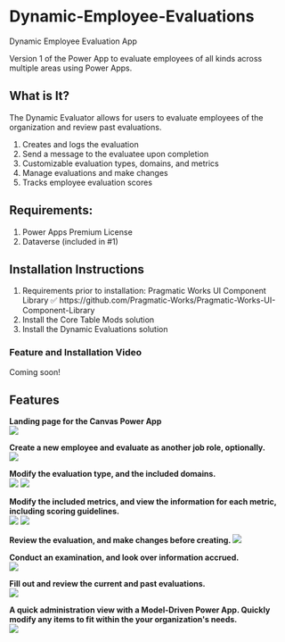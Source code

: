 # Dynamic-Employee-Evaluations
 Dynamic Employee Evaluation App 

Version 1 of the Power App to evaluate employees of all kinds across multiple areas using Power Apps.

<h2>What is It?</h2>
The Dynamic Evaluator allows for users to evaluate employees of the organization and review past evaluations.
<OL>
<LI>Creates and logs the evaluation 
<LI>Send a message to the evaluatee upon completion
<LI>Customizable evaluation types, domains, and metrics
<LI>Manage evaluations and make changes
<LI>Tracks employee evaluation scores
  </OL>
<h2>Requirements:</h2>
<OL>
  <LI>Power Apps Premium License
<LI>Dataverse (included in #1)
  </OL> 

<h2>Installation Instructions</h2>
<OL>
<LI>Requirements prior to installation: Pragmatic Works UI Component Library ✅ https://github.com/Pragmatic-Works/Pragmatic-Works-UI-Component-Library
<LI>Install the Core Table Mods solution
<LI>Install the Dynamic Evaluations solution
  </OL>
  <h3>Feature and Installation Video</h3>
  Coming soon!  
<h2>Features</h2>
<B>Landing page for the Canvas Power App</B>  
  <BR>
<img src=https://github.com/Pragmatic-Works/Employee-Evaluation/assets/132068670/666d0449-edc6-472a-aad9-2ef9dcff746c>
<P>
  <B>Create a new employee and evaluate as another job role, optionally. </B>  
  <BR>
  <img src="https://github.com/Pragmatic-Works/Employee-Evaluation/assets/132068670/91c437c6-0de9-4ca8-ae1c-2e0f1b5c8009">
<P>
    <B>Modify the evaluation type, and the included domains.</B>  
  <BR>
<img src="https://github.com/Pragmatic-Works/Employee-Evaluation/assets/132068670/96697227-72e7-4c0c-b38e-8db3e37763c7">
  <img src="https://github.com/Pragmatic-Works/Employee-Evaluation/assets/132068670/650de00e-9c00-4735-a637-cba1f7e37935">
<P>
    <B>Modify the included metrics, and view the information for each metric, including scoring guidelines.</B>  
  <BR>
 <img src="https://github.com/Pragmatic-Works/Employee-Evaluation/assets/132068670/0d996194-76a7-4ac4-8978-7ecef50bd189">
  <img src="https://github.com/Pragmatic-Works/Employee-Evaluation/assets/132068670/8d2b486e-43fd-448e-839d-04912f2589f9">
<P>
  <B> Review the evaluation, and make changes before creating. </B>
 <img src="https://github.com/Pragmatic-Works/Employee-Evaluation/assets/132068670/59a06712-5c87-4d0c-a256-af922059001d">
<P>
    <B>Conduct an examination, and look over information accrued. </B>    <BR>
  <img src="https://github.com/Pragmatic-Works/Employee-Evaluation/assets/132068670/f4d354af-fab0-4f8e-a181-d2026bb07f36">
<P>
  <B>Fill out and review the current and past evaluations. </B>    <BR>
  <img src="https://github.com/Pragmatic-Works/Employee-Evaluation/assets/132068670/bfb2710f-4775-480e-b28f-a7d459a1a456">
<P>
    <B>A quick administration view with a Model-Driven Power App. Quickly modify any items to fit within the your organization's needs.</B>  
  <BR>
    <img src="https://github.com/Pragmatic-Works/Employee-Evaluation/assets/132068670/5b302f64-4f3c-4811-87e8-5e003e536963">
</P>
